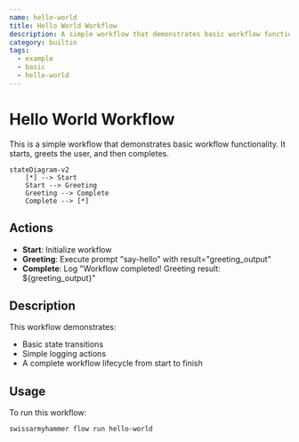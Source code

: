 ```yaml
---
name: hello-world
title: Hello World Workflow
description: A simple workflow that demonstrates basic workflow functionality
category: builtin
tags:
  - example
  - basic
  - hello-world
---
```


# Hello World Workflow

This is a simple workflow that demonstrates basic workflow functionality.
It starts, greets the user, and then completes.

```mermaid
stateDiagram-v2
    [*] --> Start
    Start --> Greeting
    Greeting --> Complete
    Complete --> [*]
```

## Actions

- **Start**: Initialize workflow
- **Greeting**: Execute prompt "say-hello" with result="greeting_output"
- **Complete**: Log "Workflow completed! Greeting result: ${greeting_output}"

## Description

This workflow demonstrates:
- Basic state transitions
- Simple logging actions
- A complete workflow lifecycle from start to finish

## Usage

To run this workflow:
```bash
swissarmyhammer flow run hello-world
```